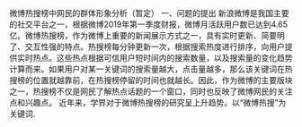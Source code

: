 微博热搜榜中网民的群体形象分析（暂定）
一、问题的提出
新浪微博是我国主要的社交平台之一，根据微博2019年第一季度财报，微博月活跃用户数已达到4.65亿。微博热搜榜，作为微博上重要的新闻展示方式之一，具有实时更新、简要明了、交互性强的特点。热搜榜每分钟更新一次，根据搜索热度进行排序，向用户提供实时热点。这些热点根据可信用户短时间内的搜索数量，以及搜索量的变化趋势计算而来。如果用户对某一关键词的搜索量越大，点击量越多，那么该关键词在热搜榜的位置就越靠前，在热搜榜停留的时间也就越长。因此，作为微博的主要版块之一，热搜榜不仅是网民了解热点话题的一个窗口，同时也反映了微博网民的关注点和兴趣点。
近年来，学界对于微博热搜榜的研究呈上升趋势。以“微博热搜”为关键词.
